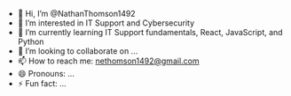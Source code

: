 - 👋 Hi, I’m @NathanThomson1492
- 👀 I’m interested in IT Support and Cybersecurity
- 🌱 I’m currently learning IT Support fundamentals, React, JavaScript, and Python
- 💞️ I’m looking to collaborate on ...
- 📫 How to reach me: nethomson1492@gmail.com
- 😄 Pronouns: ...
- ⚡ Fun fact: ...

<!---
NathanThomson1492/NathanThomson1492 is a ✨ special ✨ repository because its `README.md` (this file) appears on your GitHub profile.
You can click the Preview link to take a look at your changes.
--->
